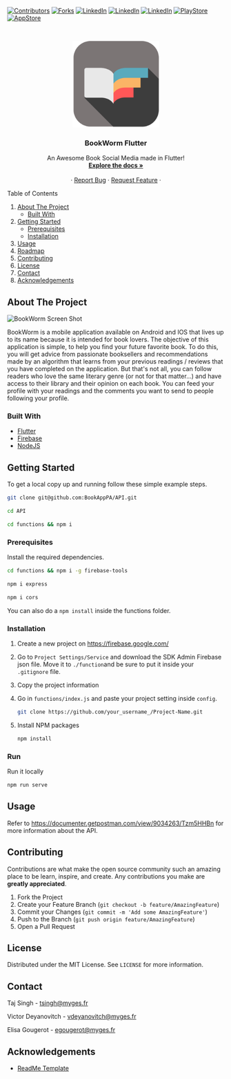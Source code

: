  [![Contributors][contributors-shield]][contributors-url]
[![Forks][esgi-shield]][esgi-url]
[![LinkedIn][linkedin-shield-victor]][linkedin-url-victor]
[![LinkedIn][linkedin-shield-elisa]][linkedin-url-elisa]
[![LinkedIn][linkedin-shield-taj]][linkedin-url-taj]
[![PlayStore][android-shield]][android-url]
[![AppStore][ios-shield]][ios-url]

<br />

<p align="center">
  <a href="https://github.com/BookAppPA">
    <img src="https://github.com/BookAppPA/MobileApp/blob/main/assets/logo.png?raw=true" alt="Logo" width="200" height="200">
  </a>


  <h3 align="center">BookWorm Flutter</h3>

  <p align="center">
    An Awesome Book Social Media made in Flutter!
    <br />
    <a href="https://github.com/BookAppPA/API/blob/master/README.md"><strong>Explore the docs »</strong></a>
    <br />
    <br />
    ·
    <a href="https://github.com/BookAppPA/API/issues">Report Bug</a>
    ·
    <a href="https://github.com/BookAppPA/API/issues">Request Feature</a>
    ·
  </p>
</p>



  <summary>Table of Contents</summary>
  <ol>
    <li>
      <a href="#about-the-project">About The Project</a>
      <ul>
        <li><a href="#built-with">Built With</a></li>
      </ul>
    </li>
    <li>
      <a href="#getting-started">Getting Started</a>
      <ul>
        <li><a href="#prerequisites">Prerequisites</a></li>
        <li><a href="#installation">Installation</a></li>
      </ul>
    </li>
    <li><a href="#usage">Usage</a></li>
    <li><a href="#roadmap">Roadmap</a></li>
    <li><a href="#contributing">Contributing</a></li>
    <li><a href="#license">License</a></li>
    <li><a href="#contact">Contact</a></li>
    <li><a href="#acknowledgements">Acknowledgements</a></li>
  </ol>


## About The Project

![BookWorm Screen Shot][product-screenshot]

BookWorm is a mobile application available on Android and IOS that lives up to its name because it is intended for book lovers. The objective of this application is simple, to help you find your future favorite book. To do this, you will get advice from passionate booksellers and recommendations made by an algorithm that learns from your previous readings / reviews that you have completed on the application. But that's not all, you can follow readers who love the same literary genre (or not for that matter...) and have access to their library and their opinion on each book. You can feed your profile with your readings and the comments you want to send to people following your profile.

### Built With

* [Flutter](https://flutter.dev/)
* [Firebase](https://firebase.google.com/)
* [NodeJS](https://nodejs.org/en/)

## Getting Started


To get a local copy up and running follow these simple example steps.

```sh
git clone git@github.com:BookAppPA/API.git
```

```sh
cd API
```

```sh
cd functions && npm i 
```

<h3>Prerequisites</h3>

Install the required dependencies.

```sh
cd functions && npm i -g firebase-tools
```

```sh
npm i express
```

```sh
npm i cors 
```

You can also do a `npm install` inside the functions folder.

### Installation

1. Create a new project on https://firebase.google.com/

2. Go to `Project Settings/Service` and download the SDK Admin Firebase json file. Move it to `./function`and be sure to put it inside your `.gitignore` file.

3. Copy the project information

4. Go in `functions/index.js` and paste your project setting inside `config`.

   ```sh
   git clone https://github.com/your_username_/Project-Name.git
   ```

5. Install NPM packages
   ```sh
   npm install
   ```

<h3>Run</h3>

Run it locally 

```sh
npm run serve
```



## Usage

Refer to https://documenter.getpostman.com/view/9034263/Tzm5HHBn for more information about the API. 

## Contributing

Contributions are what make the open source community such an amazing place to be learn, inspire, and create. Any contributions you make are **greatly appreciated**.

1. Fork the Project
2. Create your Feature Branch (`git checkout -b feature/AmazingFeature`)
3. Commit your Changes (`git commit -m 'Add some AmazingFeature'`)
4. Push to the Branch (`git push origin feature/AmazingFeature`)
5. Open a Pull Request



## License

Distributed under the MIT License. See `LICENSE` for more information.



## Contact

Taj Singh - tsingh@myges.fr

Victor Deyanovitch - vdeyanovitch@myges.fr

Elisa Gougerot - egougerot@myges.fr

## Acknowledgements
* [ReadMe Template](https://github.com/othneildrew/Best-README-Template/blob/master/README.md#contributing)

<!-- MARKDOWN LINKS & IMAGES -->
<!-- https://www.markdownguide.org/basic-syntax/#reference-style-links -->

[android-shield]: https://img.shields.io/badge/Android-Store-brightgreen
[android-url]: https://play.google.com/store/apps?hl=fr&gl=US
[ios-shield]: https://img.shields.io/badge/iOS-Store-lightgrey
[ios-url]: https://www.apple.com/fr/itunes/
[contributors-shield]: https://img.shields.io/github/contributors/BookAppPA/MobileApp?color=%23ECECE5&logo=BookWorm&logoColor=%23000&style=socia
[contributors-url]: https://github.com/BookAppPA/MobileApp/graphs/contributors
[esgi-shield]: https://img.shields.io/badge/ESGI-PA-blue
[esgi-url]: https://www.esgi.fr/
[linkedin-shield-victor]: https://img.shields.io/badge/LinkedIn-Victor-blue
[linkedin-url-victor]: https://www.linkedin.com/in/victor-d-a32055163/
[linkedin-shield-elisa]: https://img.shields.io/badge/LinkedIn-Elisa-blue
[linkedin-url-elisa]: https://www.linkedin.com/in/elisa-gougerot/
[linkedin-shield-taj]: https://img.shields.io/badge/LinkedIn-Taj-blue
[linkedin-url-taj]: https://www.linkedin.com/in/tajsingh1596
[product-screenshot]: https://raw.githubusercontent.com/BookAppPA/MobileApp/main/assets/store.png
